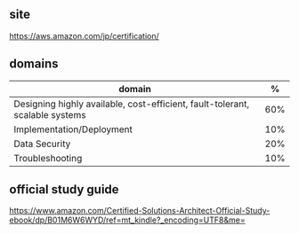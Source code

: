 
site
--------
https://aws.amazon.com/jp/certification/

domains 
---------
| domain                                                                       | %   |
|------------------------------------------------------------------------------|-----|
| Designing highly available, cost-efficient, fault-tolerant, scalable systems | 60% |
| Implementation/Deployment                                                    | 10% |
| Data Security                                                                | 20% |
| Troubleshooting                                                              | 10% |



 official study guide
---------------

https://www.amazon.com/Certified-Solutions-Architect-Official-Study-ebook/dp/B01M6W6WYD/ref=mt_kindle?_encoding=UTF8&me=
